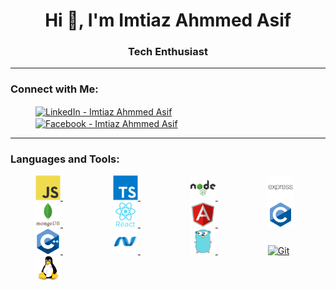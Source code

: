 <h1 align="center">Hi 👋, I'm Imtiaz Ahmmed Asif</h1>
<h3 align="center">Tech Enthusiast</h3>

---

### Connect with Me:

<p align="left">
    <a href="https://www.linkedin.com/in/imtiaz-a-asif-234920197/" target="blank" style="padding: 0 40px;">
        <img align="center" src="https://raw.githubusercontent.com/rahuldkjain/github-profile-readme-generator/master/src/images/icons/Social/linked-in-alt.svg" alt="LinkedIn - Imtiaz Ahmmed Asif" height="30" width="40" />
    </a>
    <a href="https://www.facebook.com/imtiazaasiff/" target="blank" style="padding: 0 40px;">
        <img align="center" src="https://raw.githubusercontent.com/rahuldkjain/github-profile-readme-generator/master/src/images/icons/Social/facebook.svg" alt="Facebook - Imtiaz Ahmmed Asif" height="30" width="40" />
    </a>
</p>

---

### Languages and Tools:

<p align="left">
    <a href="https://developer.mozilla.org/en-US/docs/Web/JavaScript" target="_blank" style="padding: 0 40px;">
        <img src="https://raw.githubusercontent.com/devicons/devicon/master/icons/javascript/javascript-original.svg" alt="JavaScript" width="40" height="40"/>
    </a>
    <a href="https://www.typescriptlang.org/" target="_blank" style="padding: 0 40px;">
        <img src="https://raw.githubusercontent.com/devicons/devicon/master/icons/typescript/typescript-original.svg" alt="TypeScript" width="40" height="40"/>
    </a>
    <a href="https://nodejs.org" target="_blank" style="padding: 0 40px;">
        <img src="https://raw.githubusercontent.com/devicons/devicon/master/icons/nodejs/nodejs-original-wordmark.svg" alt="Node.js" width="40" height="40"/>
    </a>
    <a href="https://expressjs.com" target="_blank" style="padding: 0 40px;">
        <img src="https://raw.githubusercontent.com/devicons/devicon/master/icons/express/express-original-wordmark.svg" alt="Express.js" width="40" height="40"/>
    </a>
    <a href="https://www.mongodb.com/" target="_blank" style="padding: 0 40px;">
        <img src="https://raw.githubusercontent.com/devicons/devicon/master/icons/mongodb/mongodb-original-wordmark.svg" alt="MongoDB" width="40" height="40"/>
    </a>
    <a href="https://reactjs.org/" target="_blank" style="padding: 0 40px;">
        <img src="https://raw.githubusercontent.com/devicons/devicon/master/icons/react/react-original-wordmark.svg" alt="React" width="40" height="40"/>
    </a>
    <a href="https://angular.io/" target="_blank" style="padding: 0 40px;">
        <img src="https://raw.githubusercontent.com/devicons/devicon/master/icons/angularjs/angularjs-original.svg" alt="Angular" width="40" height="40"/>
    </a>
    <a href="https://en.wikipedia.org/wiki/C_(programming_language)" target="_blank" style="padding: 0 40px;">
        <img src="https://raw.githubusercontent.com/devicons/devicon/master/icons/c/c-original.svg" alt="C" width="40" height="40"/>
    </a>
    <a href="https://en.wikipedia.org/wiki/C%2B%2B" target="_blank" style="padding: 0 40px;">
        <img src="https://raw.githubusercontent.com/devicons/devicon/master/icons/cplusplus/cplusplus-original.svg" alt="C++" width="40" height="40"/>
    </a>
    <a href="https://dotnet.microsoft.com/" target="_blank" style="padding: 0 40px;">
        <img src="https://raw.githubusercontent.com/devicons/devicon/master/icons/dot-net/dot-net-original.svg" alt=".NET" width="40" height="40"/>
    </a>
    <a href="https://go.dev/" target="_blank" style="padding: 0 40px;">
        <img src="https://raw.githubusercontent.com/devicons/devicon/master/icons/go/go-original.svg" alt="Go" width="40" height="40"/>
    </a>
    <a href="https://git-scm.com/" target="_blank" style="padding: 0 40px;">
        <img src="https://www.vectorlogo.zone/logos/git-scm/git-scm-icon.svg" alt="Git" width="40" height="40"/>
    </a>
    <a href="https://www.linux.org/" target="_blank" style="padding: 0 40px;">
        <img src="https://raw.githubusercontent.com/devicons/devicon/master/icons/linux/linux-original.svg" alt="Linux" width="40" height="40"/>
    </a>
</p>
